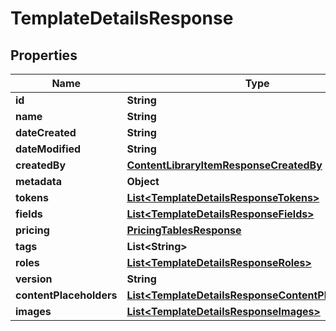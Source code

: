 

# TemplateDetailsResponse


## Properties

Name | Type | Description | Notes
------------ | ------------- | ------------- | -------------
**id** | **String** |  |  [optional]
**name** | **String** |  |  [optional]
**dateCreated** | **String** |  |  [optional]
**dateModified** | **String** |  |  [optional]
**createdBy** | [**ContentLibraryItemResponseCreatedBy**](ContentLibraryItemResponseCreatedBy.md) |  |  [optional]
**metadata** | **Object** |  |  [optional]
**tokens** | [**List&lt;TemplateDetailsResponseTokens&gt;**](TemplateDetailsResponseTokens.md) |  |  [optional]
**fields** | [**List&lt;TemplateDetailsResponseFields&gt;**](TemplateDetailsResponseFields.md) |  |  [optional]
**pricing** | [**PricingTablesResponse**](PricingTablesResponse.md) |  |  [optional]
**tags** | **List&lt;String&gt;** |  |  [optional]
**roles** | [**List&lt;TemplateDetailsResponseRoles&gt;**](TemplateDetailsResponseRoles.md) |  |  [optional]
**version** | **String** |  |  [optional]
**contentPlaceholders** | [**List&lt;TemplateDetailsResponseContentPlaceholders&gt;**](TemplateDetailsResponseContentPlaceholders.md) |  |  [optional]
**images** | [**List&lt;TemplateDetailsResponseImages&gt;**](TemplateDetailsResponseImages.md) |  |  [optional]



